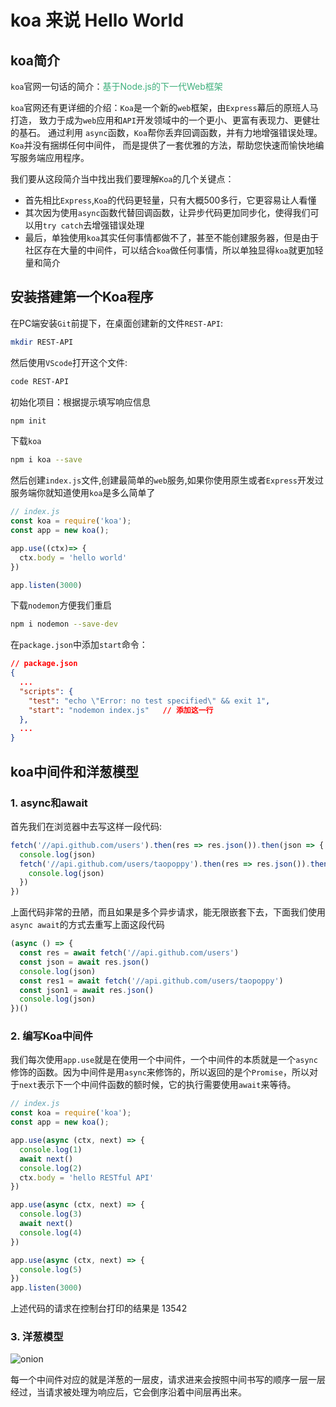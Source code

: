 # koa 来说 Hello World

## koa简介
`koa`官网一句话的简介：<font color=#3eaf7c>基于Node.js的下一代Web框架</font>

`koa`官网还有更详细的介绍：`Koa`是一个新的`web`框架，由`Express`幕后的原班人马打造， 致力于成为`web`应用和`API`开发领域中的一个更小、更富有表现力、更健壮的基石。 通过利用 `async`函数，`Koa`帮你丢弃回调函数，并有力地增强错误处理。`Koa`并没有捆绑任何中间件， 而是提供了一套优雅的方法，帮助您快速而愉快地编写服务端应用程序。

我们要从这段简介当中找出我们要理解`Koa`的几个关键点：
+ 首先相比`Express`,`Koa`的代码更轻量，只有大概500多行，它更容易让人看懂
+ 其次因为使用`async`函数代替回调函数，让异步代码更加同步化，使得我们可以用`try catch`去增强错误处理
+ 最后，单独使用`koa`其实任何事情都做不了，甚至不能创建服务器，但是由于社区存在大量的中间件，可以结合`koa`做任何事情，所以单独显得`koa`就更加轻量和简介

## 安装搭建第一个Koa程序
在PC端安装`Git`前提下，在桌面创建新的文件`REST-API`:
```bash
mkdir REST-API
```

然后使用`VScode`打开这个文件:
```bash
code REST-API
```
初始化项目：根据提示填写响应信息
```bash
npm init
```

下载`koa`
```bash
npm i koa --save
```

然后创建`index.js`文件,创建最简单的`web`服务,如果你使用原生或者`Express`开发过服务端你就知道使用`koa`是多么简单了
```javascript
// index.js
const koa = require('koa'); 
const app = new koa();

app.use((ctx)=> {
  ctx.body = 'hello world'
})

app.listen(3000)
```

下载`nodemon`方便我们重启
```bash
npm i nodemon --save-dev
```

在`package.json`中添加`start`命令：
```json
// package.json
{
  ...
  "scripts": {
    "test": "echo \"Error: no test specified\" && exit 1",
    "start": "nodemon index.js"   // 添加这一行
  },
  ...
}
```

## koa中间件和洋葱模型
### 1. async和await
首先我们在浏览器中去写这样一段代码:
```javascript
fetch('//api.github.com/users').then(res => res.json()).then(json => {
  console.log(json)
  fetch('//api.github.com/users/taopoppy').then(res => res.json()).then(json => {
    console.log(json)
  })
})
```
上面代码非常的丑陋，而且如果是多个异步请求，能无限嵌套下去，下面我们使用`async await`的方式去重写上面这段代码
```javascript
(async () => {
  const res = await fetch('//api.github.com/users')
  const json = await res.json()
  console.log(json)
  const res1 = await fetch('//api.github.com/users/taopoppy')
  const json1 = await res.json()
  console.log(json)
})()
```
### 2. 编写Koa中间件
我们每次使用`app.use`就是在使用一个中间件，一个中间件的本质就是一个`async`修饰的函数。因为中间件是用`async`来修饰的，所以返回的是个`Promise`，所以对于`next`表示下一个中间件函数的额时候，它的执行需要使用`await`来等待。
```javascript
// index.js
const koa = require('koa'); 
const app = new koa();

app.use(async (ctx, next) => {
  console.log(1)
  await next()
  console.log(2)
  ctx.body = 'hello RESTful API'
})

app.use(async (ctx, next) => {
  console.log(3)
  await next()
  console.log(4)
})

app.use(async (ctx, next) => {
  console.log(5)
})
app.listen(3000)
```
上述代码的请求在控制台打印的结果是 13542

### 3. 洋葱模型
<img :src="$withBase('/onion.png')" alt="onion">

每一个中间件对应的就是洋葱的一层皮，请求进来会按照中间书写的顺序一层一层经过，当请求被处理为响应后，它会倒序沿着中间层再出来。